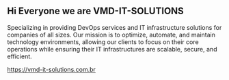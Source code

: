 ## Hi Everyone we are VMD-IT-SOLUTIONS 

Specializing in providing DevOps services and IT infrastructure solutions for companies of all sizes. Our mission is to optimize, automate, and maintain technology environments, allowing our clients to focus on their core operations while ensuring their IT infrastructures are scalable, secure, and efficient.

https://vmd-it-solutions.com.br
